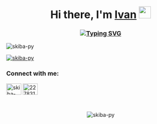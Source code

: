 <h1 align="center">Hi there, I'm <a href="https://github.com/skiba-py" target="_blank">Ivan</a> 
<img src="https://github.com/blackcater/blackcater/raw/main/images/Hi.gif" height="32"/></h1>
<h3 align="center"><a href="https://git.io/typing-svg"><img src="https://readme-typing-svg.herokuapp.com?font=Fira+Code&pause=1000&color=1DE4F7&background=FF121D00&center=true&vCenter=true&random=false&width=450&lines=Computer+science+student;Coding+the+future%2C+one+line+at+a+time" alt="Typing SVG" /></a></h3>

<p align="left"> <img src="https://komarev.com/ghpvc/?username=skiba-py&label=Profile%20views&color=0fefff&style=flat" alt="skiba-py" /> </p>

<p align="left"> <a href="https://github.com/ryo-ma/github-profile-trophy"><img src="https://github-profile-trophy.vercel.app/?username=skiba-py" alt="skiba-py" /></a> </p>

<h3 align="left">Connect with me:</h3>
<p align="left">
<a href="https://linkedin.com/in/skiba-py" target="blank"><img align="center" src="https://raw.githubusercontent.com/rahuldkjain/github-profile-readme-generator/master/src/images/icons/Social/linked-in-alt.svg" alt="skiba-py" height="30" width="40" /></a>
<a href="https://stackoverflow.com/users/22783180" target="blank"><img align="center" src="https://raw.githubusercontent.com/rahuldkjain/github-profile-readme-generator/master/src/images/icons/Social/stack-overflow.svg" alt="22783180" height="30" width="40" /></a>
</p>


<br>
<p align="center"><img align="center" src="https://github-readme-streak-stats.herokuapp.com/?user=skiba-py&theme=dark" alt="skiba-py" /></p>
